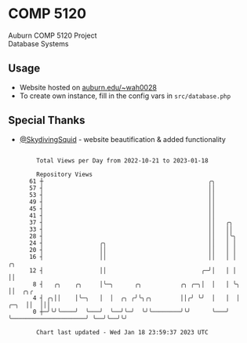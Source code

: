 # COMP 5120
Auburn COMP 5120 Project  
Database Systems

## Usage
- Website hosted on [auburn.edu/~wah0028](https://webhome.auburn.edu/~wah0028/)
- To create own instance, fill in the config vars in `src/database.php`

## Special Thanks
- [@SkydivingSquid](https://github.com/SkydivingSquid) - website beautification & added functionality

```

        Total Views per Day from 2022-10-21 to 2023-01-18

        Repository Views
      61 ┼                                               ╭╮
      57 ┤                                               ││
      53 ┤                                               ││
      49 ┤                                               ││
      45 ┤                                               ││
      41 ┤                                               ││
      37 ┤                                               ││   ╭╮
      33 ┤                                               ││   ││
      28 ┤                                               ││   │╰╮
      24 ┤                ╭╮                             ││   │ │
      20 ┤                ││                             ││   │ │
      16 ┤                ││                             ││   │ │                           ╭╮
      12 ┤                ││                           ╭─╯│   │ │                           ││
       8 ┤   ╭╮    ╭╮     │╰─╮      ╭╮           ╭╮ ╭─╮│  │   │ ╰╮                          ││  ╭╮╭
       4 ┤ ╭╮││    │╰─╮   │  │  ╭╮ ╭╯╰╮╭╮        ││╭╯ ╰╯  │   │  │                     ╭─╮  ││  │││
       0 ┼─╯╰╯╰────╯  ╰───╯  ╰──╯╰─╯  ╰╯╰────────╯╰╯      ╰───╯  ╰─────────────────────╯ ╰──╯╰──╯╰╯

        Chart last updated - Wed Jan 18 23:59:37 2023 UTC
        
```
